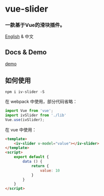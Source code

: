 # vue-slider
### 一款基于Vue的滑块插件。

[English](README.md) & 中文

## Docs & Demo
[demo](https://nightcatsama.github.io/vue-slider-component)

## 如何使用

```
npm i iv-slider -S
```
在 webpack 中使用，部分代码省略：
``` js
import Vue from 'vue';
import ivSlider from './lib'
Vue.use(ivSlider);
```

在 vue 中使用：
``` html
<template>
    <iv-slider v-model="value"></iv-slider>
</template>
<script>
    export default {
        data () {
            return {
                value: 10
            }
        }
    }
</script>
```